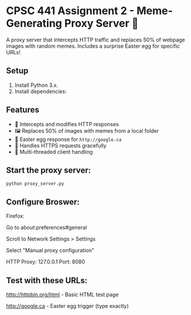 # CPSC 441 Assignment 2 - Meme-Generating Proxy Server 🐼
A proxy server that intercepts HTTP traffic and replaces 50% of webpage images with random memes. Includes a surprise Easter egg for specific URLs!
## Setup
1. Install Python 3.x.
2. Install dependencies:

## Features
- 🔄 Intercepts and modifies HTTP responses
- 🖼️ Replaces 50% of images with memes from a local folder
- 🎉 Easter egg response for `http://google.ca`
- 🚫 Handles HTTPS requests gracefully
- 🧵 Multi-threaded client handling


## Start the proxy server:
```
python proxy_server.py
```

## Configure Broswer:
Firefox:

Go to about:preferences#general

Scroll to Network Settings > Settings

Select "Manual proxy configuration"

HTTP Proxy: 127.0.0.1 Port: 8080

## Test with these URLs:

http://httpbin.org/html - Basic HTML test page

http://google.ca - Easter egg trigger (type exactly)

